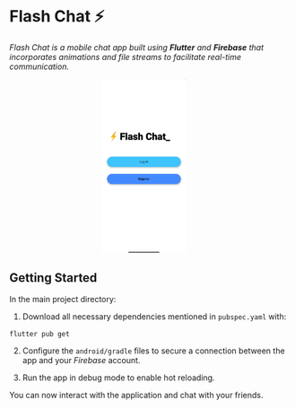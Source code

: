 # Flash Chat ⚡️ 

*Flash Chat is a mobile chat app built using **Flutter** and
**Firebase** that incorporates animations and file streams to
facilitate real-time communication.*

<p align="center">
<img src="./image.jpg" width="150" align='center' />
&nbsp;
&nbsp;
&nbsp;

## Getting Started

In the main project directory:

1. Download all necessary dependencies mentioned in `pubspec.yaml` with:
```
flutter pub get
```

2. Configure the `android/gradle` files to secure a connection between the app and your *Firebase* account.

3. Run the app in debug mode to enable hot reloading.

You can now interact with the application and chat with your friends.
